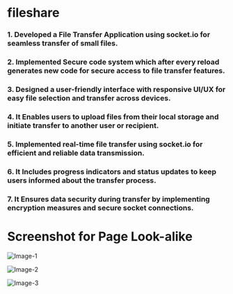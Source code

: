 # fileshare

### 1. Developed a File Transfer Application using socket.io for seamless transfer of small files. 
### 2. Implemented Secure code system which after every reload generates new code for secure access to file transfer features. 
### 3. Designed a user-friendly interface with responsive UI/UX for easy file selection and transfer across devices. 
### 4. It Enables users to upload files from their local storage and initiate transfer to another user or recipient. 
### 5. Implemented real-time file transfer using socket.io for efficient and reliable data transmission. 
### 6. It Includes progress indicators and status updates to keep users informed about the transfer process. 
### 7. It Ensures data security during transfer by implementing encryption measures and secure socket connections.


# Screenshot for Page Look-alike

![Image-1](https://github.com/ShaksRA/fileshare/assets/144421923/687899c3-dba3-440b-9da5-a487e364d0d9)


![Image-2](https://github.com/ShaksRA/fileshare/assets/144421923/4fcf357b-3fd5-4f62-85a2-c11510e2df34)


![Image-3](https://github.com/ShaksRA/fileshare/assets/144421923/e4bb260b-6357-4886-b5fc-e01d4a2b04ab)
